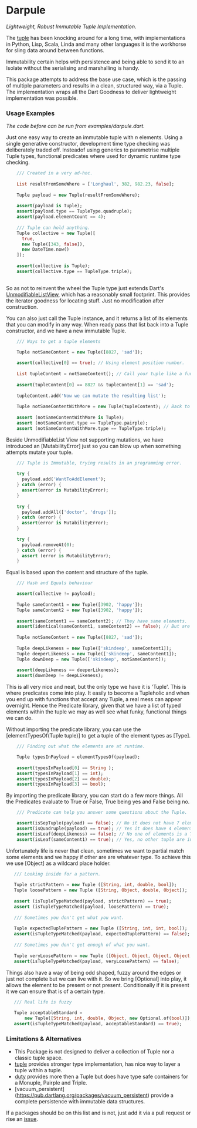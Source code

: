 # Darpule

_Lightweight, Robust Immutable Tuple Implementation._

The [tuple](https://en.wikipedia.org/wiki/Tuple) has been knocking around for a long time, with implementations in Python, Lisp, Scala, Linda and many other languages it is the workhorse for sling data around between functions.

Immutability certain helps with persistence and being able to send it to an Isolate without the serialising and marshalling is handy.

This package attempts to address the base use case, which is the passing of multiple parameters and results in a clean, structured way, via a Tuple. The implementation wraps all the Dart Goodness to deliver lightweight implementation was possible.  

### Usage Examples

_The code before can be run from examples/darpule.dart._

Just one easy way to create an immutable tuple with _n_ elements. Using a single generative constructor, development time type checking was deliberately traded off. Insteadof using generics to parametrise multiple Tuple types, functional predicates where used for dynamic runtime type checking.

```dart
    /// Created in a very ad-hoc.
    
    List resultFromSomeWhere = ['Longhaul', 382, 982.23, false];
    
    Tuple payload = new Tuple(resultFromSomeWhere);
    
    assert(payload is Tuple);
    assert(payload.type == TupleType.quadruple);
    assert(payload.elementCount == 4);
    
    /// Tuple can hold anything.
    Tuple collective = new Tuple([
      true,
      new Tuple([343, false]),
      new DateTime.now()
    ]);
    
    assert(collective is Tuple);
    assert(collective.type == TupleType.triple);
    
```

So as not to reinvent the wheel the Tuple type just extends Dart's [UnmodifiableListView](https://api.dartlang.org/134830/dart-collection/UnmodifiableListView-class.html), which has a reasonably small footprint. This provides the iterator goodness for locating stuff. Just no modification after construction.

You can also just call the Tuple instance, and it returns a list of its elements that you can modify in any way. When ready pass that list back into a Tuple constructor, and we have a new immutable Tuple.

```dart
    /// Ways to get a tuple elements
    
    Tuple notSameContent = new Tuple([8827, 'sad']);

    assert(collective[0] == true); // Using element position number.
    
    List tupleContent = notSameContent(); // Call your tuple like a function.
    
    assert(tupleContent[0] == 8827 && tupleContent[1] == 'sad');
    
    tupleContent.add('Now we can mutate the resulting list');
    
    Tuple notSameContentWithMore = new Tuple(tupleContent); // Back to a tuple.
    
    assert (notSameContentWithMore is Tuple);
    assert (notSameContent.type == TupleType.pairple);
    assert (notSameContentWithMore.type == TupleType.triple);
```

Beside UnmodifiableList View not supporting mutations, we have introduced an [MutabilityError] just so you can blow up when something attempts mutate your tuple.
```dart
    /// Tuple is Immutable, trying results in an programming error.
  
    try {
      payload.add('WantToAddElement');
    } catch (error) {
      assert(error is MutabilityError);
    }
  
    try {
      payload.addAll(['doctor', 'drugs']);
    } catch (error) {
      assert(error is MutabilityError);
    }
  
    try {
      payload.removeAt(0);
    } catch (error) {
      assert (error is MutabilityError);
    }
```
 
Equal is based upon the content and structure of the tuple.

```dart
    /// Hash and Equals behaviour

    assert(collective != payload);
    
    Tuple sameContent1 = new Tuple([3902, 'happy']);
    Tuple sameContent2 = new Tuple([3902, 'happy']);
    
    assert(sameContent1 == sameContent2); // They have same elements.
    assert(identical(sameContent1, sameContent2) == false); // But are unique.
    
    Tuple notSameContent = new Tuple([8827, 'sad']);
    
    Tuple deepLikeness = new Tuple(['skindeep', sameContent1]);
    Tuple deeperLikeness = new Tuple(['skindeep', sameContent1]);
    Tuple downDeep = new Tuple(['skindeep', notSameContent]);
    
    assert(deepLikeness == deeperLikeness);
    assert(downDeep != deepLikeness);
```

This is all very nice and neat, but the only type we have it is 'Tuple'. This is where predicates come into play. It easily to become a Tupleholic and when you end up with functions that accept any Tuple, a real mess can appear overnight. Hence the Predicate library, given that we have a list of typed elements within the tuple we may as well see what funky, functional things we can do.

Without importing the predicate library, you can use the [elementTypesOf(Tuple tuple)] to get a tuple of the element types as [Type].

```dart
    /// Finding out what the elements are at runtime.

    Tuple typesInPayload = elementTypesOf(payload);
    
    assert(typesInPayload[0] == String );
    assert(typesInPayload[1] == int);
    assert(typesInPayload[2] == double);
    assert(typesInPayload[3] == bool);
```

By importing the predicate library, you can start do a few more things. All the Predicates evaluate to True or False, True being yes and False being no.
```dart
    /// Predicate can help you answer some questions about the Tuple.

    assert(isSepTuple(payload) == false); // No it does not have 7 elements.
    assert(isQuadruple(payload) == true); // Yes it does have 4 elements
    assert(isLeaf(deepLikeness) == false); // No one of elements is a Tuple.
    assert(isLeaf(sameContent1) == true); // Yes, no other tuple are inside.
```

Unfortunately life is never that clean, sometimes we want to partial match some elements and we happy if other are are whatever type. To achieve this we use [Object] as a wildcard place holder.
 
```dart
   /// Looking inside for a pattern.
     
   Tuple strictPattern = new Tuple ([String, int, double, bool]);
   Tuple loosePattern = new Tuple ([String, Object, double, Object]);
   
   assert (isTupleTypeMatched(payload, strictPattern) == true);
   assert (isTupleTypeMatched(payload, loosePattern) == true);
   
   /// Sometimes you don't get what you want.
   
   Tuple expectedTuplePattern = new Tuple ([String, int, int, bool]);
   assert(isTupleTypeMatched(payload, expectedTuplePattern) == false);
   
   /// Sometimes you don't get enough of what you want.
   
   Tuple veryLoosePattern = new Tuple ([Object, Object, Object, Object, Object]);
   assert(isTupleTypeMatched(payload, veryLoosePattern) == false); 
```

Things also have a way of being odd shaped, fuzzy around the edges or just not complete but we can live with it. So we bring [Optional] into play, it allows the element to be present or not present. Conditionally if it is present it we can ensure that is of a certain type.

```dart
   /// Real life is fuzzy
   
   Tuple acceptableStandard =
       new Tuple([String, int, double, Object, new Optional.of(bool)]);
   assert(isTupleTypeMatched(payload, acceptableStandard) == true);
```

### Limitations & Alternatives

- This Package is not designed to deliver a collection of Tuple nor a classic tuple space.
- [tuple](https://pub.dartlang.org/packages/tuple) provides stronger type implementation, has nice way to layer a tuple within a tuple.
- [duty](https://pub.dartlang.org/packages/duty) provides more then a Tuple but does have type safe containers for a Monuple, Pairple and Triple.
- [vacuum_persistent] (https://pub.dartlang.org/packages/vacuum_persistent) provide a complete persistence with immutable data structures.

If a packages should be on this list and is not, just add it via a pull request or rise an [issue](https://github.com/rayk/darpule/issues/new).